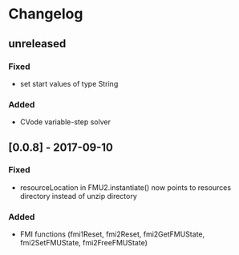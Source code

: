 # Changelog

## unreleased

### Fixed
- set start values of type String

### Added
- CVode variable-step solver

## [0.0.8] - 2017-09-10

### Fixed
- resourceLocation in FMU2.instantiate() now points to resources directory instead of unzip directory

### Added
- FMI functions (fmi1Reset, fmi2Reset, fmi2GetFMUState, fmi2SetFMUState, fmi2FreeFMUState)
